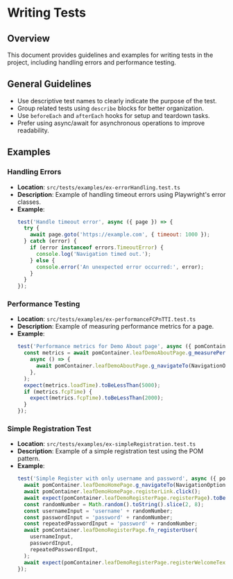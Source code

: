 # Writing Tests

## Overview
This document provides guidelines and examples for writing tests in the project, including handling errors and performance testing.

## General Guidelines
- Use descriptive test names to clearly indicate the purpose of the test.
- Group related tests using `describe` blocks for better organization.
- Use `beforeEach` and `afterEach` hooks for setup and teardown tasks.
- Prefer using async/await for asynchronous operations to improve readability.

## Examples

### Handling Errors
- **Location**: `src/tests/examples/ex-errorHandling.test.ts`
- **Description**: Example of handling timeout errors using Playwright's error classes.
- **Example**:
  ```javascript
  test('Handle timeout error', async ({ page }) => {
    try {
      await page.goto('https://example.com', { timeout: 1000 });
    } catch (error) {
      if (error instanceof errors.TimeoutError) {
        console.log('Navigation timed out.');
      } else {
        console.error('An unexpected error occurred:', error);
      }
    }
  });
  ```

### Performance Testing
- **Location**: `src/tests/examples/ex-performanceFCPnTTI.test.ts`
- **Description**: Example of measuring performance metrics for a page.
- **Example**:
  ```javascript
  test('Performance metrics for Demo About page', async ({ pomContainer }) => {
    const metrics = await pomContainer.leafDemoAboutPage.g_measurePerformance(
      async () => {
        await pomContainer.leafDemoAboutPage.g_navigateTo(NavigationOptionsEnum.Demo_About);
      },
    );
    expect(metrics.loadTime).toBeLessThan(5000);
    if (metrics.fcpTime) {
      expect(metrics.fcpTime).toBeLessThan(2000);
    }
  });
  ```

### Simple Registration Test
- **Location**: `src/tests/examples/ex-simpleRegistration.test.ts`
- **Description**: Example of a simple registration test using the POM pattern.
- **Example**:
  ```javascript
  test('Simple Register with only username and password', async ({ pomContainer }) => {
    await pomContainer.leafDemoHomePage.g_navigateTo(NavigationOptionsEnum.Demo_Home);
    await pomContainer.leafDemoHomePage.registerLink.click();
    await expect(pomContainer.leafDemoRegisterPage.registerPage).toBeVisible();
    const randomNumber = Math.random().toString().slice(2, 8);
    const usernameInput = 'username' + randomNumber;
    const passwordInput = 'password' + randomNumber;
    const repeatedPasswordInput = 'password' + randomNumber;
    await pomContainer.leafDemoRegisterPage.fn_registerUser(
      usernameInput,
      passwordInput,
      repeatedPasswordInput,
    );
    await expect(pomContainer.leafDemoRegisterPage.registerWelcomeText).toContainText('Welcome username' + randomNumber);
  });
  ``` 